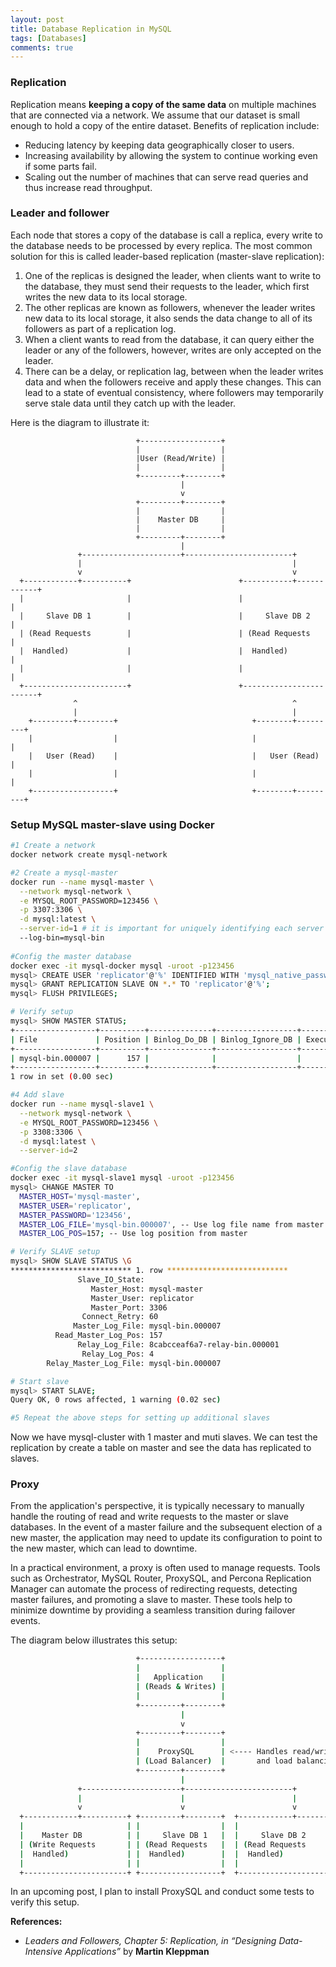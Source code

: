 ```yaml
---
layout: post
title: Database Replication in MySQL
tags: [Databases]
comments: true
---
```

### Replication
Replication means **keeping a copy of the same data** on multiple machines that are connected via a network. We assume that our dataset is small enough to hold a copy of the entire dataset. Benefits of replication include:

- Reducing latency by keeping data geographically closer to users.
- Increasing availability by allowing the system to continue working even if some parts fail.
- Scaling out the number of machines that can serve read queries and thus increase read throughput.

### Leader and follower
Each node that stores a copy of the database is call a replica, every write to the database needs to be processed by every replica. The most common solution for this is called leader-based replication (master-slave replication):
1. One of the replicas is designed the leader, when clients want to write to the database, they must send their requests to the leader, which first writes the new data to its local storage.
2. The other replicas are known as followers, whenever the leader writes new data to its local storage, it also sends the data change to all of its followers as part of a replication log.
3. When a client wants to read from the database, it can query either the leader or any of the followers, however, writes are only accepted on the leader.
4. There can be a delay, or replication lag, between when the leader writes data and when the followers receive and apply these changes. This can lead to a state of eventual consistency, where followers may temporarily serve stale data until they catch up with the leader.

Here is the diagram to illustrate it:

```
                            +------------------+       
                            |                  |       
                            |User (Read/Write) |       
                            |                  |       
                            +---------+--------+       
                                      |
                                      v
                            +---------+--------+       
                            |                  |       
                            |    Master DB     |       
                            |                  |       
                            +---------+--------+       
                                      |
               +----------------------+------------------------+ 
               |                                               |
               v                                               v
  +------------+----------+                        +-----------+------------+
  |                       |                        |                        |
  |     Slave DB 1        |                        |     Slave DB 2         |
  | (Read Requests        |                        | (Read Requests         |
  |  Handled)             |                        |  Handled)              |
  |                       |                        |                        |
  +-----------------------+                        +------------------------+
              ^                                                ^
              |                                                |
    +---------+--------+                              +--------+---------+
    |                  |                              |                  |
    |   User (Read)    |                              |   User (Read)    |
    |                  |                              |                  |
    +------------------+                              +--------+---------+
```

### Setup MySQL master-slave using Docker

```bash
#1 Create a network
docker network create mysql-network

#2 Create a mysql-master
docker run --name mysql-master \
  --network mysql-network \
  -e MYSQL_ROOT_PASSWORD=123456 \
  -p 3307:3306 \
  -d mysql:latest \
  --server-id=1 # it is important for uniquely identifying each server in the cluster
  --log-bin=mysql-bin
 
#Config the master database
docker exec -it mysql-docker mysql -uroot -p123456
mysql> CREATE USER 'replicator'@'%' IDENTIFIED WITH 'mysql_native_password' BY '123456';
mysql> GRANT REPLICATION SLAVE ON *.* TO 'replicator'@'%';
mysql> FLUSH PRIVILEGES; 

# Verify setup
mysql> SHOW MASTER STATUS;
+------------------+----------+--------------+------------------+-------------------+
| File             | Position | Binlog_Do_DB | Binlog_Ignore_DB | Executed_Gtid_Set |
+------------------+----------+--------------+------------------+-------------------+
| mysql-bin.000007 |      157 |              |                  |                   |
+------------------+----------+--------------+------------------+-------------------+
1 row in set (0.00 sec)

#4 Add slave
docker run --name mysql-slave1 \
  --network mysql-network \
  -e MYSQL_ROOT_PASSWORD=123456 \
  -p 3308:3306 \
  -d mysql:latest \
  --server-id=2

#Config the slave database
docker exec -it mysql-slave1 mysql -uroot -p123456
mysql> CHANGE MASTER TO
  MASTER_HOST='mysql-master',
  MASTER_USER='replicator',
  MASTER_PASSWORD='123456',
  MASTER_LOG_FILE='mysql-bin.000007', -- Use log file name from master
  MASTER_LOG_POS=157; -- Use log position from master

# Verify SLAVE setup
mysql> SHOW SLAVE STATUS \G
*************************** 1. row ***************************
               Slave_IO_State: 
                  Master_Host: mysql-master
                  Master_User: replicator
                  Master_Port: 3306
                Connect_Retry: 60
              Master_Log_File: mysql-bin.000007
          Read_Master_Log_Pos: 157
               Relay_Log_File: 8cabcceaf6a7-relay-bin.000001
                Relay_Log_Pos: 4
        Relay_Master_Log_File: mysql-bin.000007

# Start slave
mysql> START SLAVE;
Query OK, 0 rows affected, 1 warning (0.02 sec)

#5 Repeat the above steps for setting up additional slaves
```

Now we have mysql-cluster with 1 master and muti slaves. We can test the replication by create a table on master and see the data has replicated to slaves.

### Proxy
From the application's perspective, it is typically necessary to manually handle the routing of read and write requests to the master or slave databases. In the event of a master failure and the subsequent election of a new master, the application may need to update its configuration to point to the new master, which can lead to downtime.

In a practical environment, a proxy is often used to manage requests. Tools such as Orchestrator, MySQL Router, ProxySQL, and Percona Replication Manager can automate the process of redirecting requests, detecting master failures, and promoting a slave to master. These tools help to minimize downtime by providing a seamless transition during failover events.

The diagram below illustrates this setup:

```bash
                            +------------------+       
                            |                  |       
                            |   Application    |       
                            | (Reads & Writes) |       
                            |                  |       
                            +---------+--------+       
                                      |
                                      v
                            +---------+--------+       
                            |                  |       
                            |    ProxySQL      | <---- Handles read/write split
                            | (Load Balancer)  |       and load balancing
                            +---------+--------+       
                                      |
               +----------------------+------------------------+ 
               |                      |                        |
               v                      v                        v
  +------------+----------+ +---------+--------+  +------------+----------+
  |                       | |                  |  |                       |
  |    Master DB          | |     Slave DB 1   |  |     Slave DB 2        |
  | (Write Requests       | | (Read Requests   |  | (Read Requests        |
  |  Handled)             | |  Handled)        |  |  Handled)             |
  |                       | |                  |  |                       |
  +-----------------------+ +------------------+  +-----------------------+
```

In an upcoming post, I plan to install ProxySQL and conduct some tests to verify this setup.

**References:** 
- *Leaders and Followers, Chapter 5: Replication, in “Designing Data-Intensive Applications”* by **Martin Kleppman**
